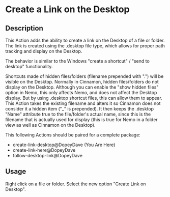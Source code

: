 Create a Link on the Desktop
========================

Description
-----------

This Action adds the ability to create a link on the Desktop of a file or folder. The link is created using the .desktop file type, which allows for proper path tracking and display on the Desktop.

The behavior is similar to the Windows "create a shortcut" / "send to desktop" functionality.

Shortcuts made of hidden files/folders (filename prepended with ".") will be visible on the Desktop. Normally in Cinnamon, hidden files/folders do not display on the Desktop. Although you can enable the "show hidden files" option in Nemo, this only affects Nemo, and does not affect the Desktop display. But by using .desktop shortcut files, this can allow them to appear. This Action takes the existing filename and alters it so Cinnamon does not consider it a hidden item ("_" is prepended). It then keeps the .desktop "Name" attribute true to the file/folder's actual name, since this is the filename that is actually used for display (this is true for Nemo in a folder view as well as Cinnamon on the Desktop).

This following Actions should be paired for a complete package:
* create-link-desktop@DopeyDave (You Are Here)
* create-link-here@DopeyDave
* follow-desktop-link@DopeyDave

Usage
-----------

Right click on a file or folder. Select the new option "Create Link on Desktop".
